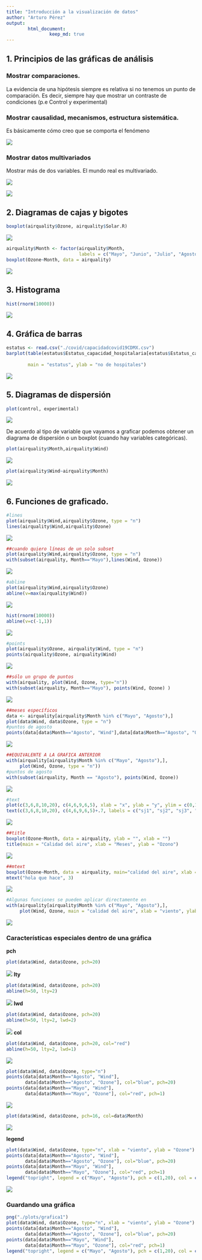 ```yaml
---
title: "Introducción a la visualización de datos"
author: "Arturo Pérez"
output:
        html_document:
                keep_md: true
---
```

## 1. Principios de las gráficas de análisis
### Mostrar comparaciones.
La evidencia de una hipótesis siempre es relativa si no tenemos un punto de comparación. Es decir, siempre hay que mostrar un contraste de condiciones (p.e Control y experimental)

### Mostrar causalidad, mecanismos, estructura sistemática.
Es básicamente cómo creo que se comporta el fenómeno

![](3.-Introducción-a-la-visualización-de-datos_files/figure-html/unnamed-chunk-1-1.png)<!-- -->

### Mostrar datos multivariados
Mostrar más de dos variables. El mundo real es multivariado.

![](3.-Introducción-a-la-visualización-de-datos_files/figure-html/unnamed-chunk-2-1.png)<!-- -->

![](3.-Introducción-a-la-visualización-de-datos_files/figure-html/unnamed-chunk-3-1.png)<!-- -->

## 2. Diagramas de cajas y bigotes


```r
boxplot(airquality$Ozone, airquality$Solar.R)
```

![](3.-Introducción-a-la-visualización-de-datos_files/figure-html/unnamed-chunk-4-1.png)<!-- -->

```r
airquality$Month <- factor(airquality$Month,
                           labels = c("Mayo", "Junio", "Julio", "Agosto", "Septiembre"))
boxplot(Ozone~Month, data = airquality)
```

![](3.-Introducción-a-la-visualización-de-datos_files/figure-html/unnamed-chunk-4-2.png)<!-- -->

## 3. Histograma

```r
hist(rnorm(10000))
```

![](3.-Introducción-a-la-visualización-de-datos_files/figure-html/unnamed-chunk-5-1.png)<!-- -->

## 4. Gráfica de barras

```r
estatus <- read.csv("./covid/capacidadcovid19CDMX.csv")
barplot(table(estatus$Estatus_capacidad_hospitalaria[estatus$Estatus_capacidad_hospitalaria==c("BUENA", 
                                                                                               "MEDIA")]),
        main = "estatus", ylab = "no de hospitales")
```

![](3.-Introducción-a-la-visualización-de-datos_files/figure-html/unnamed-chunk-6-1.png)<!-- -->

## 5. Diagramas de dispersión

```r
plot(control, experimental)
```

![](3.-Introducción-a-la-visualización-de-datos_files/figure-html/unnamed-chunk-7-1.png)<!-- -->

De acuerdo al tipo de variable que vayamos a graficar podemos obtener un diagrama de dispersión o un boxplot (cuando hay variables categóricas).

```r
plot(airquality$Month,airquality$Wind)
```

![](3.-Introducción-a-la-visualización-de-datos_files/figure-html/unnamed-chunk-8-1.png)<!-- -->

```r
plot(airquality$Wind~airquality$Month)
```

![](3.-Introducción-a-la-visualización-de-datos_files/figure-html/unnamed-chunk-8-2.png)<!-- -->

## 6. Funciones de graficado.

```r
#lines
plot(airquality$Wind,airquality$Ozone, type = "n")
lines(airquality$Wind,airquality$Ozone)
```

![](3.-Introducción-a-la-visualización-de-datos_files/figure-html/unnamed-chunk-9-1.png)<!-- -->

```r
##cuando quiero líneas de un solo subset
plot(airquality$Wind,airquality$Ozone, type = "n")
with(subset(airquality, Month=="Mayo"),lines(Wind, Ozone)) 
```

![](3.-Introducción-a-la-visualización-de-datos_files/figure-html/unnamed-chunk-9-2.png)<!-- -->

```r
#abline
plot(airquality$Wind,airquality$Ozone)
abline(v=max(airquality$Wind))
```

![](3.-Introducción-a-la-visualización-de-datos_files/figure-html/unnamed-chunk-9-3.png)<!-- -->

```r
hist(rnorm(10000))
abline(v=c(-1,1))
```

![](3.-Introducción-a-la-visualización-de-datos_files/figure-html/unnamed-chunk-9-4.png)<!-- -->

```r
#points
plot(airquality$Ozone, airquality$Wind, type = "n")
points(airquality$Ozone, airquality$Wind)
```

![](3.-Introducción-a-la-visualización-de-datos_files/figure-html/unnamed-chunk-9-5.png)<!-- -->

```r
##sólo un grupo de puntos
with(airquality, plot(Wind, Ozone, type="n"))
with(subset(airquality, Month=="Mayo"), points(Wind, Ozone) )
```

![](3.-Introducción-a-la-visualización-de-datos_files/figure-html/unnamed-chunk-9-6.png)<!-- -->

```r
##meses específicos
data <- airquality[airquality$Month %in% c("Mayo", "Agosto"),]
plot(data$Wind, data$Ozone, type = "n")
#puntos de agosto
points(data[data$Month=="Agosto", "Wind"],data[data$Month=="Agosto", "Ozone"] )
```

![](3.-Introducción-a-la-visualización-de-datos_files/figure-html/unnamed-chunk-9-7.png)<!-- -->

```r
##EQUIVALENTE A LA GRAFICA ANTERIOR
with(airquality[airquality$Month %in% c("Mayo", "Agosto"),], 
     plot(Wind, Ozone, type = "n"))
#puntos de agosto
with(subset(airquality, Month == "Agosto"), points(Wind, Ozone))     
```

![](3.-Introducción-a-la-visualización-de-datos_files/figure-html/unnamed-chunk-9-8.png)<!-- -->

```r
#text
plot(c(3,6,8,10,20), c(4,6,9,6,5), xlab = "x", ylab = "y", ylim = c(0,10))
text(c(3,6,8,10,20), c(4,6,9,6,5)+.7, labels = c("sj1", "sj2", "sj3", "sj4", "sj5"))
```

![](3.-Introducción-a-la-visualización-de-datos_files/figure-html/unnamed-chunk-9-9.png)<!-- -->

```r
##title
boxplot(Ozone~Month, data = airquality, ylab = "", xlab = "")
title(main = "Calidad del aire", xlab = "Meses", ylab = "Ozono")
```

![](3.-Introducción-a-la-visualización-de-datos_files/figure-html/unnamed-chunk-9-10.png)<!-- -->

```r
##mtext
boxplot(Ozone~Month, data = airquality, main="calidad del aire", xlab = "Meses", ylab = "Ozono")
mtext("hola que hace", 3)
```

![](3.-Introducción-a-la-visualización-de-datos_files/figure-html/unnamed-chunk-9-11.png)<!-- -->

```r
#Algunas funciones se pueden aplicar directamente en 
with(airquality[airquality$Month %in% c("Mayo", "Agosto"),], 
     plot(Wind, Ozone, main = "calidad del aire", xlab = "viento", ylab = "Ozono", type = "o" ))
```

![](3.-Introducción-a-la-visualización-de-datos_files/figure-html/unnamed-chunk-9-12.png)<!-- -->
### Características especiales dentro de una gráfica
**pch**

```r
plot(data$Wind, data$Ozone, pch=20)
```

![](3.-Introducción-a-la-visualización-de-datos_files/figure-html/unnamed-chunk-10-1.png)<!-- -->
**lty**

```r
plot(data$Wind, data$Ozone, pch=20)
abline(h=50, lty=2)
```

![](3.-Introducción-a-la-visualización-de-datos_files/figure-html/unnamed-chunk-11-1.png)<!-- -->
**lwd**

```r
plot(data$Wind, data$Ozone, pch=20)
abline(h=50, lty=2, lwd=2)
```

![](3.-Introducción-a-la-visualización-de-datos_files/figure-html/unnamed-chunk-12-1.png)<!-- -->
**col**

```r
plot(data$Wind, data$Ozone, pch=20, col="red")
abline(h=50, lty=2, lwd=1)
```

![](3.-Introducción-a-la-visualización-de-datos_files/figure-html/unnamed-chunk-13-1.png)<!-- -->

```r
plot(data$Wind, data$Ozone, type="n")
points(data[data$Month=="Agosto", "Wind"],
       data[data$Month=="Agosto", "Ozone"], col="blue", pch=20)
points(data[data$Month=="Mayo", "Wind"],
       data[data$Month=="Mayo", "Ozone"], col="red", pch=1)
```

![](3.-Introducción-a-la-visualización-de-datos_files/figure-html/unnamed-chunk-13-2.png)<!-- -->

```r
plot(data$Wind, data$Ozone, pch=16, col=data$Month)
```

![](3.-Introducción-a-la-visualización-de-datos_files/figure-html/unnamed-chunk-13-3.png)<!-- -->

**legend**

```r
plot(data$Wind, data$Ozone, type="n", xlab = "viento", ylab = "Ozone")
points(data[data$Month=="Agosto", "Wind"],
       data[data$Month=="Agosto", "Ozone"], col="blue", pch=20)
points(data[data$Month=="Mayo", "Wind"],
       data[data$Month=="Mayo", "Ozone"], col="red", pch=1)
legend("topright", legend = c("Mayo", "Agosto"), pch = c(1,20), col = c("red", "blue"))
```

![](3.-Introducción-a-la-visualización-de-datos_files/figure-html/unnamed-chunk-14-1.png)<!-- -->

### Guardando una gráfica

```r
png("./plots/grafica1")
plot(data$Wind, data$Ozone, type="n", xlab = "viento", ylab = "Ozone")
points(data[data$Month=="Agosto", "Wind"],
       data[data$Month=="Agosto", "Ozone"], col="blue", pch=20)
points(data[data$Month=="Mayo", "Wind"],
       data[data$Month=="Mayo", "Ozone"], col="red", pch=1)
legend("topright", legend = c("Mayo", "Agosto"), pch = c(1,20), col = c("red", "blue"))
```

